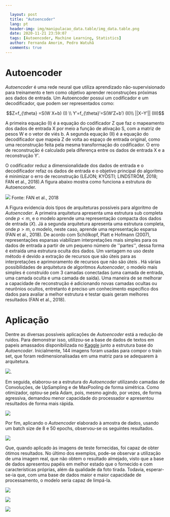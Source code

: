 ```yaml
---

  layout: post
  title: "Autoencoder"
  lang: pt
  header-img: img/manipulacao_data.table/img_data.table.png
  date: 2020-11-21 23:59:07
  tags: [Autoencoder, Machine Learning, Statistics]
  author: Fernanda Amorim, Pedro Watuhã
  comments: true
---
```


# Autoencoder

*Autoencoder* é uma rede neural que utiliza aprendizado não-supervisionado para treinamento e tem como objetivo aprender reconstruções próximas aos dados de entrada. Um Autoencoder possui um codificador e um decodificador, que podem ser representados como:

$$Z=f_{\theta} =S(W X+b) (I) \\
Y′=f_{\theta}′=S(W′Z+b′) (II)\\
||X−Y′|| (III)$$

A primeira equação (I) é a equação do codificador Z que faz o mapeamento dos dados de entrada X por meio a função de ativação S, com a matriz de pesos W e o vetor de viés b. A segunda equação (II) é a equação do decodificador que mapeia Z de volta ao espaço de entrada original, como uma reconstrução feita pela mesma transformação do  codificador.  O  erro  de  reconstrução  é  calculado  pela  diferença  entre  os  dados  de entrada X e a reconstrução Y′.


O codificador reduz a dimensionalidade dos dados de entrada e o decodificador refaz os dados de entrada e o objetivo principal do algoritmo é minimizar o erro de reconstrução (LEJON; KYÖSTI; LINDSTRÖM, 2018; FAN et al., 2018).A figura abaixo mostra como funciona a estrutura do Autoenconder.


![](https://i.imgur.com/7BoQhex.png)
Fonte: FAN et al., 2018






A Figura  evidencia dois tipos de arquiteturas possíveis para algoritmo de *Autoencoder*. A primeira arquitetura apresenta uma estrutura sub completa onde $p < m$, e o modelo aprende uma representação compacta dos dados de entrada ($X$). Já a segunda arquitetura apresenta uma estrutura completa, onde $p > m$, o modelo, neste caso, aprende uma representação esparsa (FAN et al., 2018). De acordo com  Schölkopf, Platt e Hofmann (2007), representações esparsas viabilizam interpretações mais simples para os dados de entrada a partir de um pequeno número de ''partes'', dessa forma é extraída uma estrutura oculta dos dados. Um vantagem no uso deste método é devido a extração de recursos que são úteis para as interpretações e aprimoramento de recursos que não são úteis . Há várias possibilidades de arquitetura de algoritmos *Autoencoder*, o modelo mais simples é construído com 3 camadas conectadas (uma camada de entrada, uma camada oculta e uma camada de saída). Uma maneira de se melhorar a capacidade de reconstrução é adicionando novas camadas ocultas ou neurônios ocultos, entretanto é preciso um conhecimento específico dos dados para avaliar a melhor estrutura e testar quais geram melhores resultados (FAN et al., 2018).

# Aplicação

Dentre as diversas possíveis aplicações de *Autoencoder* está a redução de ruídos. Para demonstrar isso, utilizou-se a base de dados de textos em papeis amassados disponibilizada no [Kaggle](https://www.kaggle.com/c/denoising-dirty-documents/data) junto a estrutura base do *Autoencoder*. Inicialmente, 144 imagens foram usadas para compor o train set, que foram redimensionalisadas em uma matriz para se adequarem à arquitetura.

![](https://i.imgur.com/vwa60wZ.png).

Em seguida, elaborou-se a estrutura do *Autoencoder* utilizando camadas de Convoluções, de UpSampling e de MaxPooling de forma simétrica. Como otimizador, optou-se pela Adam, pois, mesmo agindo, por vezes, de forma agressiva, demandou menor capacidade do processador e apresentou resultados de forma mais rápida.

![](https://i.imgur.com/eCdBNXj.png)

Por fim, aplicando o *Autoencoder* elaborado à amostra de dados, usando um batch size de 8 e 50 epochs, observou-se os seguintes resultados.

![](https://i.imgur.com/MIdSPLe.png)

Que, quando aplicado às imagens de teste fornecidas, foi capaz de obter ótimos resultados. No último dos exemplos, pode-se observar a utilização de uma imagem real, que não obtem o resultado almejado, visto que a base de dados apresentou papéis em melhor estado que o fornecido e com características próprias, além da qualidade da foto tirada. Todavia, esperar-se-ia que, com uma base de dados maior e maior capacidade de processamento, o modelo seria capaz de limpá-la.

![](https://i.imgur.com/VlX7Adx.png)

![](https://i.imgur.com/rFsE0DM.png)

![](https://i.imgur.com/84J2FRZ.png)
